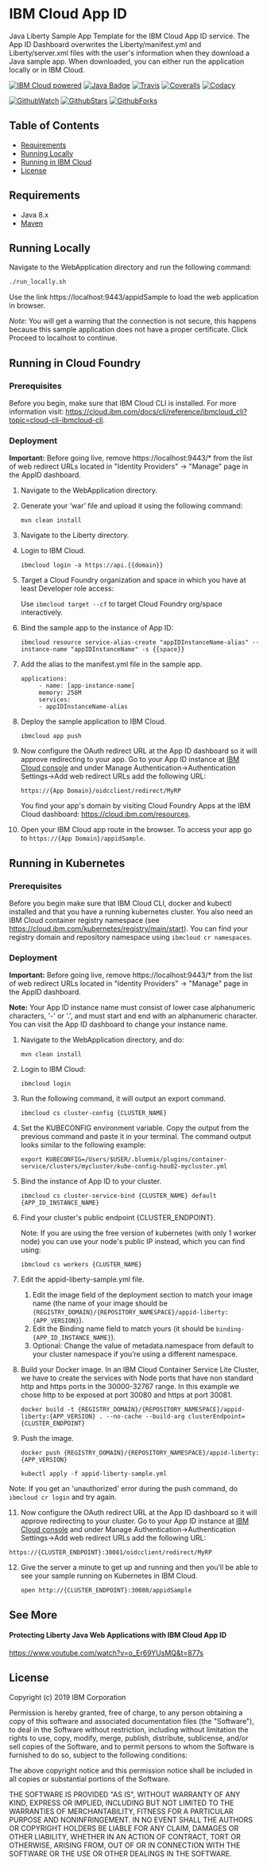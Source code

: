 # IBM Cloud App ID
Java Liberty Sample App Template for the IBM Cloud App ID service. The App ID Dashboard overwrites the Liberty/manifest.yml and Liberty/server.xml files with the user's information when they download a Java sample app. When downloaded, you can either run the application locally or in IBM Cloud.

[![IBM Cloud powered][img-ibmcloud-powered]][url-ibmcloud]
[![Java Badge][img-java-badge]][url-java-badge]
[![Travis][img-travis-master]][url-travis-master]
[![Coveralls][img-coveralls-master]][url-coveralls-master]
[![Codacy][img-codacy]][url-codacy]

[![GithubWatch][img-github-watchers]][url-github-watchers]
[![GithubStars][img-github-stars]][url-github-stars]
[![GithubForks][img-github-forks]][url-github-forks]

## Table of Contents
<!---
* [Contents](#contents)
-->
* [Requirements](#requirements)
* [Running Locally](#running-locally)
* [Running in IBM Cloud](#running-in-ibm-cloud)
* [License](#license)

<!---
## Contents
-->

## Requirements
* Java 8.x
* [Maven](https://maven.apache.org/download.cgi)

## Running Locally

Navigate to the WebApplication directory and run the following command:
```bash
./run_locally.sh
```
Use the link https://localhost:9443/appidSample to load the web application in browser. 

*Note:* You will get a warning that the connection is not secure, this happens because this sample application does not have a proper certificate. Click Proceed to localhost to continue.

## Running in Cloud Foundry

### Prerequisites
Before you begin, make sure that IBM Cloud CLI is installed.
For more information visit: https://cloud.ibm.com/docs/cli/reference/ibmcloud_cli?topic=cloud-cli-ibmcloud-cli.

### Deployment

**Important:** Before going live, remove https://localhost:9443/* from the list of web redirect URLs located in "Identity Providers" -> "Manage" page in the AppID dashboard.

1. Navigate to the WebApplication directory.

2. Generate your ‘war’ file and upload it using the following command:

    `mvn clean install`

3. Navigate to the Liberty directory.

4. Login to IBM Cloud.

    `ibmcloud login -a https://api.{{domain}}`

5. Target a Cloud Foundry organization and space in which you have at least Developer role access:

    Use `ibmcloud target --cf` to target Cloud Foundry org/space interactively.

6. Bind the sample app to the instance of App ID:

    `ibmcloud resource service-alias-create "appIDInstanceName-alias" --instance-name "appIDInstanceName" -s {{space}}`
    
7. Add the alias to the manifest.yml file in the sample app.

   ```
   applications:
        - name: [app-instance-name]
        memory: 256M
        services:
        - appIDInstanceName-alias
   ```

8. Deploy the sample application to IBM Cloud.

    `ibmcloud app push`
    
9. Now configure the OAuth redirect URL at the App ID dashboard so it will approve redirecting to your app. Go to your App ID instance at [IBM Cloud console](https://cloud.ibm.com/resources) and under Manage Authentication->Authentication Settings->Add web redirect URLs add the following URL:

   `https://{App Domain}/oidcclient/redirect/MyRP`
   
   You find your app's domain by visiting Cloud Foundry Apps at the IBM Cloud dashboard: https://cloud.ibm.com/resources.

10. Open your IBM Cloud app route in the browser. To access your app go to `https://{App Domain}/appidSample`.

## Running in Kubernetes

### Prerequisites
Before you begin make sure that IBM Cloud CLI, docker and kubectl installed and that you have a running kubernetes cluster.
You also need an IBM Cloud container registry namespace (see https://cloud.ibm.com/kubernetes/registry/main/start). You can find your registry domain and repository namespace using `ibmcloud cr namespaces`.

### Deployment

**Important:** Before going live, remove https://localhost:9443/* from the list of web redirect URLs located in "Identity Providers" -> "Manage" page in the AppID dashboard.

**Note:** Your App ID instance name must consist of lower case alphanumeric characters, '-' or '.', and must start and end with an alphanumeric character. You can visit the App ID dashboard to change your instance name. 
 
1. Navigate to the WebApplication directory, and do:

    `mvn clean install`

2. Login to IBM Cloud:

    `ibmcloud login`

3. Run the following command, it will output an export command.

    `ibmcloud cs cluster-config {CLUSTER_NAME}`
    
4. Set the KUBECONFIG environment variable. Copy the output from the previous command and paste it in your terminal. The command output looks similar to the following example:
   
    `export KUBECONFIG=/Users/$USER/.bluemix/plugins/container-service/clusters/mycluster/kube-config-hou02-mycluster.yml`

5. Bind the instance of App ID to your cluster.

    `ibmcloud cs cluster-service-bind {CLUSTER_NAME} default {APP_ID_INSTANCE_NAME}`

6. Find your cluster's public endpoint {CLUSTER_ENDPOINT}.
   
   Note: If you are using the free version of kubernetes (with only 1 worker node) you can use your node's public IP instead, which you can find using:

    `ibmcloud cs workers {CLUSTER_NAME}`

7. Edit the appid-liberty-sample.yml file. 
    1. Edit the image field of the deployment section to match your image name (the name of your image should be `{REGISTRY_DOMAIN}/{REPOSITORY_NAMESPACE}/appid-liberty:{APP_VERSION}`). 
    2. Edit the Binding name field to match yours (it should be `binding-{APP_ID_INSTANCE_NAME}`).
    3. Optional: Change the value of metadata.namespace from default to your cluster namespace if you’re using a different namespace.

9. Build your Docker image. In an IBM Cloud Container Service Lite Cluster, we have to create the services with Node ports that have non standard http and https ports in the 30000-32767 range. In this example we chose http to be exposed at port 30080 and https at port 30081.

    `docker build -t {REGISTRY_DOMAIN}/{REPOSITORY_NAMESPACE}/appid-liberty:{APP_VERSION} . --no-cache --build-arg clusterEndpoint={CLUSTER_ENDPOINT}`

10. Push the image.

    `docker push {REGISTRY_DOMAIN}/{REPOSITORY_NAMESPACE}/appid-liberty:{APP_VERSION}`

    `kubectl apply -f appid-liberty-sample.yml`

   Note: If you get an 'unauthorized' error during the push command, do `ibmcloud cr login` and try again.

11. Now configure the OAuth redirect URL at the App ID dashboard so it will approve redirecting to your cluster. Go to your App ID instance at [IBM Cloud console](https://cloud.ibm.com/resources) and under Manage Authentication->Authentication Settings->Add web redirect URLs add the following URL:

   `https://{CLUSTER_ENDPOINT}:30081/oidcclient/redirect/MyRP`

12. Give the server a minute to get up and running and then you’ll be able to see your sample running on Kubernetes in IBM Cloud.

    `open http://{CLUSTER_ENDPOINT}:30080/appidSample`
    
## See More
#### Protecting Liberty Java Web Applications with IBM Cloud App ID
https://www.youtube.com/watch?v=o_Er69YUsMQ&t=877s

## License

Copyright (c) 2019 IBM Corporation

Permission is hereby granted, free of charge, to any person obtaining a copy of this software and associated documentation files (the "Software"), to deal in the Software without restriction, including without limitation the rights to use, copy, modify, merge, publish, distribute, sublicense, and/or sell copies of the Software, and to permit persons to whom the Software is furnished to do so, subject to the following conditions:

The above copyright notice and this permission notice shall be included in all copies or substantial portions of the Software.

THE SOFTWARE IS PROVIDED "AS IS", WITHOUT WARRANTY OF ANY KIND, EXPRESS OR IMPLIED, INCLUDING BUT NOT LIMITED TO THE WARRANTIES OF MERCHANTABILITY, FITNESS FOR A PARTICULAR PURPOSE AND NONINFRINGEMENT. IN NO EVENT SHALL THE AUTHORS OR COPYRIGHT HOLDERS BE LIABLE FOR ANY CLAIM, DAMAGES OR OTHER LIABILITY, WHETHER IN AN ACTION OF CONTRACT, TORT OR OTHERWISE, ARISING FROM, OUT OF OR IN CONNECTION WITH THE SOFTWARE OR THE USE OR OTHER DEALINGS IN THE SOFTWARE.

[img-ibmcloud-powered]: https://img.shields.io/badge/ibm%20cloud-powered-blue.svg
[url-ibmcloud]: https://www.ibm.com/cloud/

[img-java-badge]: https://img.shields.io/badge/platform-java-lightgrey.svg?style=flat
[url-java-badge]: https://developer.java.com/index.html

[img-travis-master]: https://travis-ci.org/ibm-cloud-security/app-id-sample-java.svg?branch=master
[url-travis-master]: https://travis-ci.org/ibm-cloud-security/app-id-sample-java?branch=master

[img-coveralls-master]: https://coveralls.io/repos/github/ibm-cloud-security/app-id-sample-java/badge.svg
[url-coveralls-master]: https://coveralls.io/github/ibm-cloud-security/app-id-sample-java

[img-codacy]: https://api.codacy.com/project/badge/Grade/435ead3215584ffc9e530d504e240fca
[url-codacy]: https://www.codacy.com/app/ibm-cloud-security/app-id-sample-java

[img-github-watchers]: https://img.shields.io/github/watchers/ibm-cloud-security/app-id-sample-java.svg?style=social&label=Watch
[url-github-watchers]: https://github.com/ibm-cloud-security/app-id-sample-java/watchers
[img-github-stars]: https://img.shields.io/github/stars/ibm-cloud-security/app-id-sample-java.svg?style=social&label=Star
[url-github-stars]: https://github.com/ibm-cloud-security/app-id-sample-java/stargazers
[img-github-forks]: https://img.shields.io/github/forks/ibm-cloud-security/app-id-sample-java.svg?style=social&label=Fork
[url-github-forks]: https://github.com/ibm-cloud-security/app-id-sample-java/network
